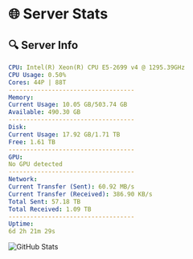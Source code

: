 # 🌐 Server Stats
## 🔍 Server Info
```yaml
CPU: Intel(R) Xeon(R) CPU E5-2699 v4 @ 1295.39GHz
CPU Usage: 0.50%
Cores: 44P | 88T
-----------------------------------
Memory:
Current Usage: 10.05 GB/503.74 GB
Available: 490.30 GB
-----------------------------------
Disk:
Current Usage: 17.92 GB/1.71 TB
Free: 1.61 TB
-----------------------------------
GPU:
No GPU detected
-----------------------------------
Network:
Current Transfer (Sent): 60.92 MB/s
Current Transfer (Received): 386.90 KB/s
Total Sent: 57.18 TB
Total Received: 1.09 TB
-----------------------------------
Uptime:
6d 2h 21m 29s
```
![GitHub Stats](https://img.shields.io/badge/Updated-2025-02-14_01:04:47-blue)